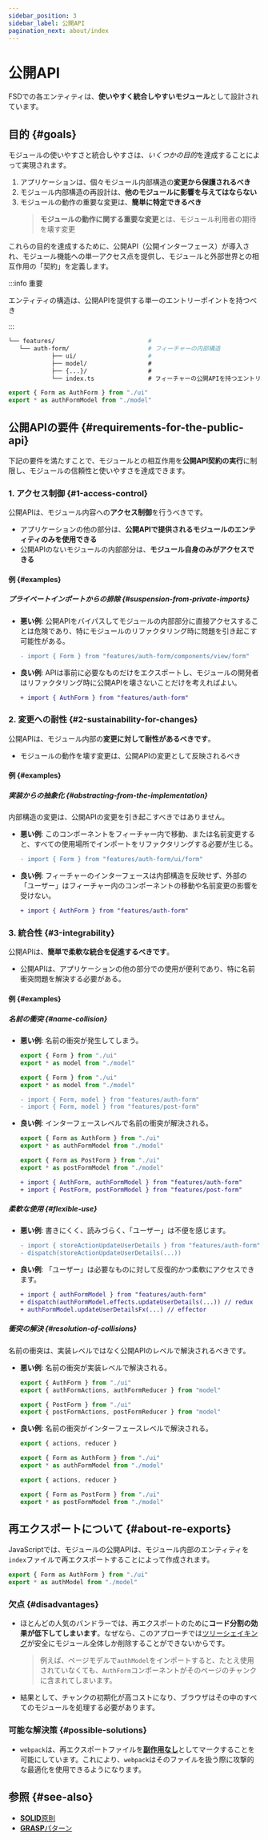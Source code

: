 ```yaml
---
sidebar_position: 3
sidebar_label: 公開API
pagination_next: about/index
---
```


# 公開API

FSDでの各エンティティは、**使いやすく統合しやすいモジュール**として設計されています。

## 目的 {#goals}

モジュールの使いやすさと統合しやすさは、*いくつかの目的*を達成することによって実現されます。

1. アプリケーションは、個々モジュール内部構造の**変更から保護されるべき**
1. モジュール内部構造の再設計は、**他のモジュールに影響を与えてはならない**
1. モジュールの動作の重要な変更は、**簡単に特定できるべき**
    > **モジュールの動作に関する重要な変更**とは、モジュール利用者の期待を壊す変更

これらの目的を達成するために、公開API（公開インターフェース）が導入され、モジュール機能への単一アクセス点を提供し、モジュールと外部世界との相互作用の「契約」を定義します。

:::info 重要

エンティティの構造は、公開APIを提供する単一のエントリーポイントを持つべき

:::

```sh
└── features/                          # 
   └── auth-form/                      # フィーチャーの内部構造
            ├── ui/                    #
            ├── model/                 #
            ├── {...}/                 #
            └── index.ts               # フィーチャーの公開APIを持つエントリーポイント
```

```ts title="**/**/index.ts"
export { Form as AuthForm } from "./ui"
export * as authFormModel from "./model"
```

## 公開APIの要件 {#requirements-for-the-public-api}

下記の要件を満たすことで、モジュールとの相互作用を**公開API契約の実行**に制限し、モジュールの信頼性と使いやすさを達成できます。

### 1. アクセス制御 {#1-access-control}

公開APIは、モジュール内容への**アクセス制御**を行うべきです。

- アプリケーションの他の部分は、**公開APIで提供されるモジュールのエンティティのみを使用できる**
- 公開APIのないモジュールの内部部分は、**モジュール自身のみがアクセスできる**

#### 例 {#examples}

##### プライベートインポートからの排除 {#suspension-from-private-imports}

- **悪い例**: 公開APIをバイパスしてモジュールの内部部分に直接アクセスすることは危険であり、特にモジュールのリファクタリング時に問題を引き起こす可能性がある。

    ```diff
    - import { Form } from "features/auth-form/components/view/form"
    ```

- **良い例**: APIは事前に必要なものだけをエクスポートし、モジュールの開発者はリファクタリング時に公開APIを壊さないことだけを考えればよい。

    ```diff
    + import { AuthForm } from "features/auth-form"
    ```

### 2. 変更への耐性 {#2-sustainability-for-changes}

公開APIは、モジュール内部の**変更に対して耐性があるべきです**。

- モジュールの動作を壊す変更は、公開APIの変更として反映されるべき

#### 例 {#examples}

##### 実装からの抽象化 {#abstracting-from-the-implementation}

内部構造の変更は、公開APIの変更を引き起こすべきではありません。

- **悪い例**: このコンポーネントをフィーチャー内で移動、または名前変更すると、すべての使用場所でインポートをリファクタリングする必要が生じる。

    ```diff
    - import { Form } from "features/auth-form/ui/form"
    ```

- **良い例**: フィーチャーのインターフェースは内部構造を反映せず、外部の「ユーザー」はフィーチャー内のコンポーネントの移動や名前変更の影響を受けない。

    ```diff
    + import { AuthForm } from "features/auth-form"
    ```

### 3. 統合性 {#3-integrability}

公開APIは、**簡単で柔軟な統合を促進するべきです**。

- 公開APIは、アプリケーションの他の部分での使用が便利であり、特に名前衝突問題を解決する必要がある。

#### 例 {#examples}

##### 名前の衝突 {#name-collision}

- **悪い例**: 名前の衝突が発生してしまう。

    ```ts title="features/auth-form/index.ts"
    export { Form } from "./ui"
    export * as model from "./model"
    ```

    ```ts title="features/post-form/index.ts"
    export { Form } from "./ui"
    export * as model from "./model"
    ```

    ```diff
    - import { Form, model } from "features/auth-form"
    - import { Form, model } from "features/post-form"
    ```

- **良い例**: インターフェースレベルで名前の衝突が解決される。

    ```ts title="features/auth-form/index.ts"
    export { Form as AuthForm } from "./ui"
    export * as authFormModel from "./model"
    ```

    ```ts title="features/post-form/index.ts"
    export { Form as PostForm } from "./ui"
    export * as postFormModel from "./model"
    ```

    ```diff
    + import { AuthForm, authFormModel } from "features/auth-form"
    + import { PostForm, postFormModel } from "features/post-form"
    ```

##### 柔軟な使用 {#flexible-use}

- **悪い例**: 書きにくく、読みづらく、「ユーザー」は不便を感じます。

    ```diff
    - import { storeActionUpdateUserDetails } from "features/auth-form"
    - dispatch(storeActionUpdateUserDetails(...))
    ```

- **良い例**: 「ユーザー」は必要なものに対して反復的かつ柔軟にアクセスできます。

    ```diff
    + import { authFormModel } from "features/auth-form"
    + dispatch(authFormModel.effects.updateUserDetails(...)) // redux
    + authFormModel.updateUserDetailsFx(...) // effector
    ```

##### 衝突の解決 {#resolution-of-collisions}

名前の衝突は、実装レベルではなく公開APIのレベルで解決されるべきです。

- **悪い例**: 名前の衝突が実装レベルで解決される。

    ```ts title="features/auth-form/index.ts"
    export { AuthForm } from "./ui"
    export { authFormActions, authFormReducer } from "model"
    ```

    ```ts title="features/post-form/index.ts"
    export { PostForm } from "./ui"
    export { postFormActions, postFormReducer } from "model"
    ```

- **良い例**: 名前の衝突がインターフェースレベルで解決される。

    ```ts title="features/auth-form/model.ts"
    export { actions, reducer }
    ```

    ```ts title="features/auth-form/index.ts"
    export { Form as AuthForm } from "./ui"
    export * as authFormModel from "./model"
    ```

     ```ts title="features/post-form/model.ts"
    export { actions, reducer }
    ```

    ```ts title="features/post-form/index.ts"
    export { Form as PostForm } from "./ui"
    export * as postFormModel from "./model"
    ```

## 再エクスポートについて {#about-re-exports}

JavaScriptでは、モジュールの公開APIは、モジュール内部のエンティティを`index`ファイルで再エクスポートすることによって作成されます。

```ts title="**/**/index.ts"
export { Form as AuthForm } from "./ui"
export * as authModel from "./model"
```

### 欠点 {#disadvantages}

- ほとんどの人気のバンドラーでは、再エクスポートのために**コード分割の効果が低下してしまいます**。なぜなら、このアプローチでは[ツリーシェイキング](https://webpack.js.org/guides/tree-shaking/)が安全にモジュール全体しか削除することができないからです。
   > 例えば、ページモデルで`authModel`をインポートすると、たとえ使用されていなくても、`AuthForm`コンポーネントがそのページのチャンクに含まれてしまいます。

- 結果として、チャンクの初期化が高コストになり、ブラウザはその中のすべてのモジュールを処理する必要があります。

### 可能な解決策 {#possible-solutions}

- `webpack`は、再エクスポートファイルを[**副作用なし**](https://webpack.js.org/guides/tree-shaking/#mark-the-file-as-side-effect-free)としてマークすることを可能にしています。これにより、`webpack`はそのファイルを扱う際に攻撃的な最適化を使用できるようになります。

## 参照 {#see-also}

- [**SOLID**原則][ext-solid]
- [**GRASP**パターン][ext-grasp]

[ext-solid]: https://ja.wikipedia.org/wiki/SOLID
[ext-grasp]: https://ja.wikipedia.org/wiki/GRASP

